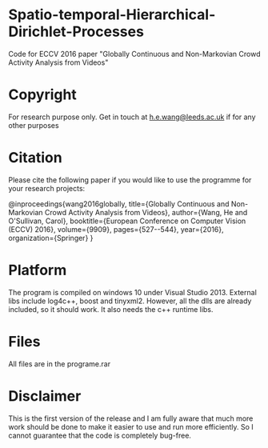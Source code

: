 # Spatio-temporal-Hierarchical-Dirichlet-Processes
Code for ECCV 2016 paper "Globally Continuous and Non-Markovian Crowd Activity Analysis from Videos"

<h1>Copyright</h1>

For research purpose only. Get in touch at h.e.wang@leeds.ac.uk if for any other purposes

<h1>Citation</h1>
Please cite the following paper if you would like to use the programme for your research projects:

@inproceedings{wang2016globally,
  title={Globally Continuous and Non-Markovian Crowd Activity Analysis from Videos},
  author={Wang, He and O'Sullivan, Carol},
  booktitle={European Conference on Computer Vision (ECCV) 2016},
  volume={9909},
  pages={527--544},
  year={2016},
  organization={Springer}
}

<h1>Platform</h1>
The program is compiled on windows 10 under Visual Studio 2013. External libs include log4c++, boost and tinyxml2. However, all the dlls are already included, so it should work. It also needs the c++ runtime libs.

<h1>Files</h1>
All files are in the programe.rar

<h1>Disclaimer</h1>

This is the first version of the release and I am fully aware that much more work should be done to make it easier to use and run more efficiently. So I cannot guarantee that the code is completely bug-free. 
